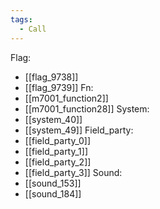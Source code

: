 ```yaml
---
tags:
  - Call
---
```

Flag:
- [[flag_9738]]
- [[flag_9739]]
Fn:
- [[m7001_function2]]
- [[m7001_function28]]
System:
- [[system_40]]
- [[system_49]]
Field_party:
- [[field_party_0]]
- [[field_party_1]]
- [[field_party_2]]
- [[field_party_3]]
Sound:
- [[sound_153]]
- [[sound_184]]
